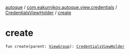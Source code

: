 [autoque](../../index.md) / [com.eakurnikov.autoque.view.credentials](../index.md) / [CredentialsViewHolder](index.md) / [create](./create.md)

# create

`fun create(parent: `[`ViewGroup`](https://developer.android.com/reference/android/view/ViewGroup.html)`): `[`CredentialsViewHolder`](index.md)